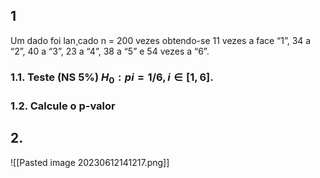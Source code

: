 ## 1
Um dado foi lan¸cado n = 200 vezes obtendo-se 11 vezes a face “1”, 34 a “2”, 40 a
“3”, 23 a “4”, 38 a “5” e 54 vezes a “6”.

### 1.1. Teste (NS 5%) $H_0: pi=1/6, i\in [1,6]$.
### 1.2. Calcule o p-valor


## 2.
![[Pasted image 20230612141217.png]]

